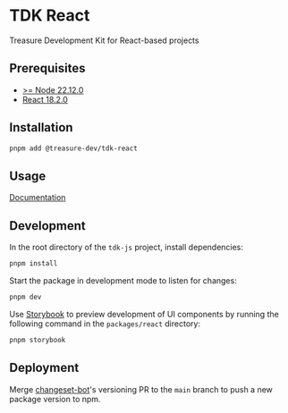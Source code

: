 # TDK React

Treasure Development Kit for React-based projects

## Prerequisites

- [>= Node 22.12.0](https://nodejs.org/en)
- [React 18.2.0](https://github.com/facebook/react/blob/main/CHANGELOG.md#1820-june-14-2022)

## Installation

```bash
pnpm add @treasure-dev/tdk-react
```

## Usage

[Documentation](https://docs.treasure.lol/tdk/react/getting-started)

## Development

In the root directory of the `tdk-js` project, install dependencies:

```bash
pnpm install
```

Start the package in development mode to listen for changes:

```bash
pnpm dev
```

Use [Storybook](https://storybook.js.org) to preview development of UI components by running the following command in the `packages/react` directory:

```bash
pnpm storybook
```

## Deployment

Merge [changeset-bot](https://github.com/apps/changeset-bot)'s versioning PR to the `main` branch to push a new package version to npm.
